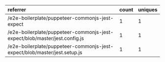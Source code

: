 | referrer                                                                   | count | uniques |
| :------------------------------------------------------------------------- | :---- | :------ |
| /e2e-boilerplate/puppeteer-commonjs-jest-expect                            | 1     | 1       |
| /e2e-boilerplate/puppeteer-commonjs-jest-expect/blob/master/jest.config.js | 1     | 1       |
| /e2e-boilerplate/puppeteer-commonjs-jest-expect/blob/master/jest.setup.js  | 1     | 1       |